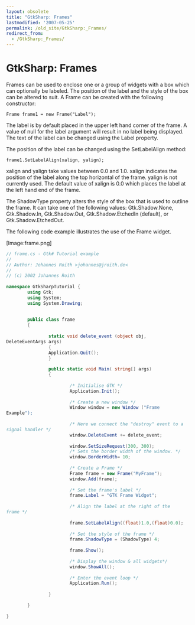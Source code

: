 ```yaml
---
layout: obsolete
title: "GtkSharp: Frames"
lastmodified: '2007-05-25'
permalink: /old_site/GtkSharp:_Frames/
redirect_from:
  - /GtkSharp:_Frames/
---
```


GtkSharp: Frames
================

 Frames can be used to enclose one or a group of widgets with a box which can optionally be labeled. The position of the label and the style of the box can be altered to suit. A Frame can be created with the following constructor:

    Frame frame1 = new Frame("Label");

The label is by default placed in the upper left hand corner of the frame. A value of null for the label argument will result in no label being displayed. The text of the label can be changed using the Label property.

The position of the label can be changed using the SetLabelAlign method:

    frame1.SetLabelAlign(xalign, yalign);

xalign and yalign take values between 0.0 and 1.0. xalign indicates the position of the label along the top horizontal of the frame. yalign is not currently used. The default value of xalign is 0.0 which places the label at the left hand end of the frame.

The ShadowType property alters the style of the box that is used to outline the frame. It can take one of the following values: Gtk.Shadow.None, Gtk.Shadow.In, Gtk.Shadow.Out, Gtk.Shadow.EtchedIn (default), or Gtk.Shadow.EtchedOut.

The following code example illustrates the use of the Frame widget.

[Image:frame.png]

``` csharp
// frame.cs - Gtk# Tutorial example
//
// Author: Johannes Roith >johannes@jroith.de<
//
// (c) 2002 Johannes Roith
 
namespace GtkSharpTutorial {
        using Gtk;
        using System;
        using System.Drawing;
 
 
        public class frame
        {
 
                static void delete_event (object obj,
DeleteEventArgs args)
                {
                Application.Quit();
                }
 
                public static void Main( string[] args)
                {
 
                        /* Initialise GTK */
                        Application.Init();
 
                        /* Create a new window */
                        Window window = new Window ("Frame
Example");
 
                        /* Here we connect the "destroy" event to a
signal handler */ 
                        window.DeleteEvent += delete_event;
 
                        window.SetSizeRequest(300, 300);
                        /* Sets the border width of the window. */
                        window.BorderWidth= 10;
 
                        /* Create a Frame */
                        Frame frame = new Frame("MyFrame");
                        window.Add(frame);
 
                        /* Set the frame's label */
                        frame.Label = "GTK Frame Widget";
 
                        /* Align the label at the right of the
frame */
 
                        frame.SetLabelAlign((float)1.0,(float)0.0);
 
                        /* Set the style of the frame */
                        frame.ShadowType = (ShadowType) 4;
 
                        frame.Show();
 
                        /* Display the window & all widgets*/
                        window.ShowAll();
 
                        /* Enter the event loop */
                        Application.Run();
 
                }
 
        }
 
}
```

